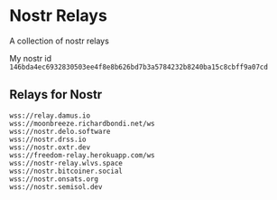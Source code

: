 # Nostr Relays

A collection of nostr relays

My nostr id `146bda4ec6932830503ee4f8e8b626bd7b3a5784232b8240ba15c8cbff9a07cd`


## Relays for Nostr

```
wss://relay.damus.io
wss://moonbreeze.richardbondi.net/ws
wss://nostr.delo.software
wss://nostr.drss.io
wss://nostr.oxtr.dev
wss://freedom-relay.herokuapp.com/ws
wss://nostr-relay.wlvs.space
wss://nostr.bitcoiner.social
wss://nostr.onsats.org
wss://nostr.semisol.dev
```

